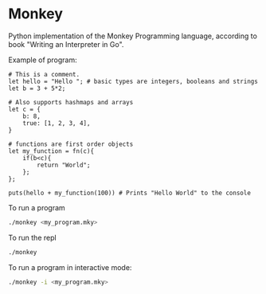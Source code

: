 # Monkey

Python implementation of the Monkey Programming language, according to book "Writing an Interpreter in Go".

Example of program:

```
# This is a comment.
let hello = "Hello "; # basic types are integers, booleans and strings
let b = 3 + 5*2;

# Also supports hashmaps and arrays
let c = {
    b: 8,
    true: [1, 2, 3, 4],
}

# functions are first order objects
let my_function = fn(c){
    if(b<c){
        return "World";
    };
};

puts(hello + my_function(100)) # Prints "Hello World" to the console
```

To run a program

```bash
./monkey <my_program.mky>
```

To run the repl
```bash
./monkey
```

To run a program in interactive mode:
```bash
./monkey -i <my_program.mky>
```